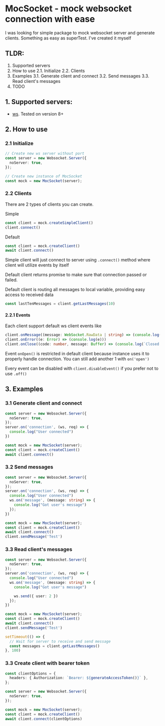 # MocSocket - mock websocket connection with ease

I was looking for simple package to mock websocket server and generate clients. Something as easy as superTest. I've
created it myself

## TLDR:

1. Supported servers
2. How to use
   2.1. Initialize
   2.2. Clients
3. Examples
   3.1. Generate client and connect
   3.2. Send messages
   3.3. Read client's messages
4. TODO

## 1. Supported servers:

- [ws](https://www.npmjs.com/package/ws). Tested on version 8+

## 2. How to use

### 2.1 Initialize

```typescript
// Create new ws server without port
const server = new Websocket.Server({
  noServer: true,
});

// Create new instance of MocSocket
const mock = new MocSocket(server);
```

### 2.2 Clients

There are 2 types of clients you can create.

Simple

```typescript
const client = mock.createSimpleClient()
client.connect()
```

Default

```typescript
const client = mock.createClient()
await client.connect()
```

Simple client will just connect to server using `.connect()` method where client will utilize events by itself

Default client returns promise to make sure that connection passed or failed.

Default client is routing all messages to local variable, providing easy access to received data

```typescript
const lastTenMessages = client.getLastMessages(10)
```

#### 2.2.1 Events

Each client support default ws client events like

```typescript
client.onMessage((message: WebSocket.RawData | string) => (console.log(JSON.stringify(message))))
client.onError((e: Error) => (console.log(e)))
client.onClose((code: number, message: Buffer) => (console.log(`Closed with code ${code} `, message)))
```

Event `onOpen()` is restricted in default client because instance uses it to properly handle connection. You can
still add another 1 with `on('open')`

Every event can be disabled with `client.disableEvent()` if you prefer not to use `.off()`

## 3. Examples

### 3.1 Generate client and connect

```typescript
const server = new Websocket.Server({
  noServer: true,
});
server.on('connection', (ws, req) => {
  console.log("User connected")
})

const mock = new MocSocket(server);
const client = mock.createClient()
await client.connect()
```

### 3.2 Send messages

```typescript
const server = new Websocket.Server({
  noServer: true,
});
server.on('connection', (ws, req) => {
  console.log("User connected")
  ws.on('message', (message: string) => {
    console.log("Got user's message")
  });
})

const mock = new MocSocket(server);
const client = mock.createClient()
await client.connect()
client.sendMessage('Test')
```

### 3.3 Read client's messages

```typescript
const server = new Websocket.Server({
  noServer: true,
});
server.on('connection', (ws, req) => {
  console.log("User connected")
  ws.on('message', (message: string) => {
    console.log("Got user's message")

    ws.send({ user: 2 })
  });
})

const mock = new MocSocket(server);
const client = mock.createClient()
await client.connect()
client.sendMessage('Test')

setTimeout(() => {
  // Wait for server to receive and send message
  const messages = client.getLastMessages()
}, 100)
```

### 3.3 Create client with bearer token

```typescript
const clientOptions = {
  headers: { Authorization: `Bearer: ${generateAccessToken()}` },
};

const server = new Websocket.Server({
  noServer: true,
});

const mock = new MocSocket(server);
const client = mock.createClient()
await client.connect(clientOptions)
```
